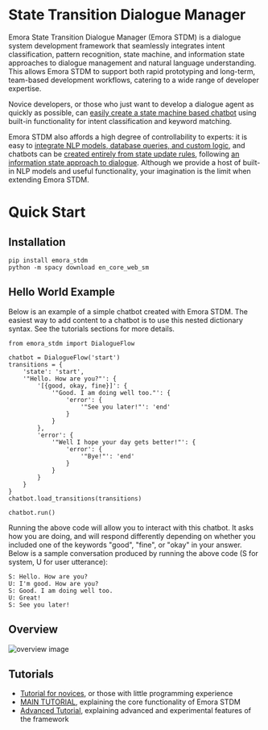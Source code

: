 # State Transition Dialogue Manager

Emora State Transition Dialogue Manager (Emora STDM) is a dialogue system development framework that seamlessly integrates intent classification, pattern recognition, state machine, and information state approaches to dialogue management and natural language understanding. This allows Emora STDM to support both rapid prototyping and long-term, team-based development workflows, catering to a wide range of developer expertise.

Novice developers, or those who just want to develop a dialogue agent as quickly as possible, can [easily create a state machine based chatbot](/docs/NoviceTutorial.md) using built-in functionality for intent classification and keyword matching. 

Emora STDM also affords a high degree of controllability to experts: it is easy to [integrate NLP models, database queries, and custom logic](), and chatbots can be [created entirely from state update rules](), following [an information state approach to dialogue](https://people.ict.usc.edu/~traum/Papers/traumlarsson.pdf). Although we provide a host of built-in NLP models and useful functionality, your imagination is the limit when extending Emora STDM.

# Quick Start

## Installation

```
pip install emora_stdm
python -m spacy download en_core_web_sm
```

## Hello World Example

Below is an example of a simple chatbot created with Emora STDM.
The easiest way to add content to a chatbot is to use this nested dictionary syntax.
See the tutorials sections for more details.

```python3
from emora_stdm import DialogueFlow

chatbot = DialogueFlow('start')
transitions = {
    'state': 'start',
    '"Hello. How are you?"': {
        '[{good, okay, fine}]': {
            '"Good. I am doing well too."': {
                'error': {
                    '"See you later!"': 'end'
                }
            }
        },
        'error': {
            '"Well I hope your day gets better!"': {
                'error': {
                    '"Bye!"': 'end'
                }
            }
        }
    }
}
chatbot.load_transitions(transitions)

chatbot.run()
```
Running the above code will allow you to interact with this chatbot.
It asks how you are doing, and will respond differently depending on whether you included one of the keywords "good", "fine", or "okay" in your answer. Below is a sample conversation produced by running the above code 
(S for system, U for user utterance):

```
S: Hello. How are you?
U: I'm good. How are you?
S: Good. I am doing well too.
U: Great!
S: See you later!
```

## Overview

![overview image](https://github.com/emora-chat/emora_stdm/blob/master/docs/Approach_%20Demo_%20emora_stdm.svg)

## Tutorials

* [Tutorial for novices](/docs/NoviceTutorial.md), or those with little programming experience
* [MAIN TUTORIAL](), explaining the core functionality of Emora STDM
* [Advanced Tutorial](), explaining advanced and experimental features of the framework
